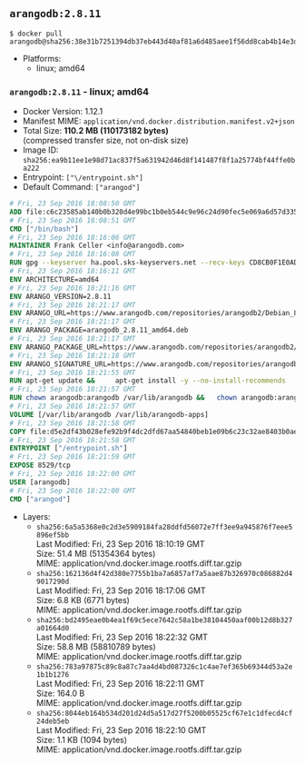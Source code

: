 ## `arangodb:2.8.11`

```console
$ docker pull arangodb@sha256:38e31b7251394db37eb443d40af81a6d485aee1f56dd8cab4b14e3ddf2f8c76e
```

-	Platforms:
	-	linux; amd64

### `arangodb:2.8.11` - linux; amd64

-	Docker Version: 1.12.1
-	Manifest MIME: `application/vnd.docker.distribution.manifest.v2+json`
-	Total Size: **110.2 MB (110173182 bytes)**  
	(compressed transfer size, not on-disk size)
-	Image ID: `sha256:ea9b11ee1e98d71ac837f5a631942d46d8f141487f8f1a25774bf44ffe0ba222`
-	Entrypoint: `["\/entrypoint.sh"]`
-	Default Command: `["arangod"]`

```dockerfile
# Fri, 23 Sep 2016 18:08:50 GMT
ADD file:c6c23585ab140b0b320d4e99bc1b0eb544c9e96c24d90fec5e069a6d57d335ca in / 
# Fri, 23 Sep 2016 18:08:51 GMT
CMD ["/bin/bash"]
# Fri, 23 Sep 2016 18:16:06 GMT
MAINTAINER Frank Celler <info@arangodb.com>
# Fri, 23 Sep 2016 18:16:08 GMT
RUN gpg --keyserver ha.pool.sks-keyservers.net --recv-keys CD8CB0F1E0AD5B52E93F41E7EA93F5E56E751E9B
# Fri, 23 Sep 2016 18:16:11 GMT
ENV ARCHITECTURE=amd64
# Fri, 23 Sep 2016 18:21:16 GMT
ENV ARANGO_VERSION=2.8.11
# Fri, 23 Sep 2016 18:21:17 GMT
ENV ARANGO_URL=https://www.arangodb.com/repositories/arangodb2/Debian_8.0
# Fri, 23 Sep 2016 18:21:17 GMT
ENV ARANGO_PACKAGE=arangodb_2.8.11_amd64.deb
# Fri, 23 Sep 2016 18:21:17 GMT
ENV ARANGO_PACKAGE_URL=https://www.arangodb.com/repositories/arangodb2/Debian_8.0/amd64/arangodb_2.8.11_amd64.deb
# Fri, 23 Sep 2016 18:21:18 GMT
ENV ARANGO_SIGNATURE_URL=https://www.arangodb.com/repositories/arangodb2/Debian_8.0/amd64/arangodb_2.8.11_amd64.deb.asc
# Fri, 23 Sep 2016 18:21:55 GMT
RUN apt-get update &&     apt-get install -y --no-install-recommends         libgoogle-perftools4         ca-certificates         pwgen         wget     &&     rm -rf /var/lib/apt/lists/* &&     wget ${ARANGO_SIGNATURE_URL} &&           wget ${ARANGO_PACKAGE_URL} &&             gpg --verify ${ARANGO_PACKAGE}.asc &&     dpkg -i ${ARANGO_PACKAGE} &&     sed -ri         -e 's!127\.0\.0\.1!0.0.0.0!g'         -e 's!^(file\s*=).*!\1 -!'         -e 's!^#\s*uid\s*=.*!uid = arangodb!'         -e 's!^#\s*gid\s*=.*!gid = arangodb!'         /etc/arangodb/arangod.conf     &&     apt-get purge -y --auto-remove ca-certificates wget &&     rm -f ${ARANGO_PACKAGE}*
# Fri, 23 Sep 2016 18:21:57 GMT
RUN chown arangodb:arangodb /var/lib/arangodb &&   chown arangodb:arangodb /var/lib/arangodb-apps
# Fri, 23 Sep 2016 18:21:57 GMT
VOLUME [/var/lib/arangodb /var/lib/arangodb-apps]
# Fri, 23 Sep 2016 18:21:58 GMT
COPY file:d5e2df43b028efe92b9f4dc2dfd67aa54840beb1e09b6c23c32ae8403b0ae7e4 in /entrypoint.sh 
# Fri, 23 Sep 2016 18:21:58 GMT
ENTRYPOINT ["/entrypoint.sh"]
# Fri, 23 Sep 2016 18:21:59 GMT
EXPOSE 8529/tcp
# Fri, 23 Sep 2016 18:22:00 GMT
USER [arangodb]
# Fri, 23 Sep 2016 18:22:00 GMT
CMD ["arangod"]
```

-	Layers:
	-	`sha256:6a5a5368e0c2d3e5909184fa28ddfd56072e7ff3ee9a945876f7eee5896ef5bb`  
		Last Modified: Fri, 23 Sep 2016 18:10:19 GMT  
		Size: 51.4 MB (51354364 bytes)  
		MIME: application/vnd.docker.image.rootfs.diff.tar.gzip
	-	`sha256:162136d4f42d380e7755b1ba7a6857af7a5aae87b326970c086882d49017290d`  
		Last Modified: Fri, 23 Sep 2016 18:17:06 GMT  
		Size: 6.8 KB (6771 bytes)  
		MIME: application/vnd.docker.image.rootfs.diff.tar.gzip
	-	`sha256:bd2495eae0b4ea1f69c5ece7642c58a1be38104450aaf00b12d8b327a01664d0`  
		Last Modified: Fri, 23 Sep 2016 18:22:32 GMT  
		Size: 58.8 MB (58810789 bytes)  
		MIME: application/vnd.docker.image.rootfs.diff.tar.gzip
	-	`sha256:783a97875c89c8a87c7aa4d4bd087326c1c4ae7ef365b69344d53a2e1b1b1276`  
		Last Modified: Fri, 23 Sep 2016 18:22:11 GMT  
		Size: 164.0 B  
		MIME: application/vnd.docker.image.rootfs.diff.tar.gzip
	-	`sha256:8044eb164b534d201d24d5a517d27f5200b05525cf67e1c1dfecd4cf24deb5eb`  
		Last Modified: Fri, 23 Sep 2016 18:22:10 GMT  
		Size: 1.1 KB (1094 bytes)  
		MIME: application/vnd.docker.image.rootfs.diff.tar.gzip
